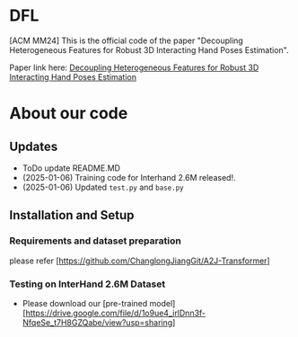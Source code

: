 # DFL
[ACM MM24] This is the official code of the paper "Decoupling Heterogeneous Features for Robust 3D Interacting Hand Poses Estimation".

Paper link here: [Decoupling Heterogeneous Features for Robust 3D Interacting Hand Poses Estimation](https://dl.acm.org/doi/10.1145/3664647.3681068)

# About our code 

## Updates 
* ToDo update README.MD
* (2025-01-06) Training code  for Interhand 2.6M released!.
* (2025-01-06) Updated `test.py` and `base.py`


## Installation and Setup
### Requirements and dataset preparation
please refer [https://github.com/ChanglongJiangGit/A2J-Transformer]


### Testing on InterHand 2.6M Dataset
* Please download our [pre-trained model][https://drive.google.com/file/d/1o9ue4_irlDnn3f-NfqeSe_t7H8GZQabe/view?usp=sharing]



